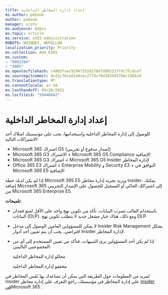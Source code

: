 ```yaml
---
title: إعداد إدارة المخاطر الداخلية
ms.author: pebaum
author: pebaum
manager: scotv
ms.audience: Admin
ms.topic: article
ms.service: o365-administration
ROBOTS: NOINDEX, NOFOLLOW
localization_priority: Priority
ms.collection: Adm_O365
ms.custom:
- "9002284"
- "4405"
ms.openlocfilehash: c4003faac9294725283786fd865217fdc7fcdcef
ms.sourcegitcommit: dcd1c76ced1a0cec27f4cf8d383593760c198424
ms.translationtype: MT
ms.contentlocale: ar-SA
ms.lasthandoff: 09/18/2021
ms.locfileid: "59446642"
---
```

# <a name="set-up-insider-risk-management"></a>إعداد إدارة المخاطر الداخلية

للوصول إلى إدارة المخاطر الداخلية واستخدامها، يجب على مؤسستك امتلاك أحد الاشتراكات التالية:

- Microsoft 365 اشتراك G5 (إصدار مدفوع أو تجريبي)
- Microsoft 365 G3 الاشتراك + Microsoft 365 G5 Compliance الإضافية
- Microsoft 365 G3 اشتراك + Microsoft 365 G5 Insider لإدارة المخاطر
- Office 365 E3 اشتراك + Enterprise Mobility و Security E3 + التوافق في Microsoft 365 E5 الإضافية

إذا لم يكن لديك خطة Microsoft 365 E5 وتريد تجربة إدارة مخاطر insider، يمكنك إضافة Microsoft 365 إلى اشتراكك الحالي أو التسجيل للحصول على الإصدار التجريبي من Microsoft 365 Enterprise E5.

**تلميحات**:

- باستخدام القالب تسرب البيانات، تأكد من تكوين نهج واحد على الأقل لمنع فقدان البيانات (DLP). ومع ذلك، هناك خيار مشغل جديد لا يتطلب تكوين نهج DLP.

- لا يمكن للمسؤولين العامين الوصول إلى مدخل Insider Risk Management بشكل افتراضي. يجب أن يتم تعيين أحد أدوار Insider لإدارة المخاطر.

- إذا لم يكن أحد المسؤولين يرى التنبيهات، فتأكد من تعيين المستخدم إلى أي من المجموعتين التاليتين:

    محللو إدارة المخاطر الداخلية

    محققو إدارة المخاطر الداخلية

لمزيد من المعلومات حول الطريقة التي يمكن أن تساعدك بها نُمُس المخاطر في insider على إدارة المخاطر في مؤسستك، راجع التعرف على إدارة مخاطر [insider في](https://docs.microsoft.com/microsoft-365/compliance/insider-risk-management)Microsoft 365 .